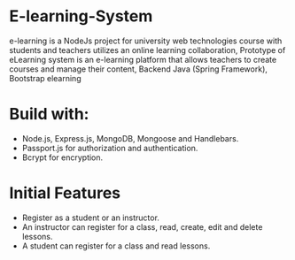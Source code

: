 # E-learning-System

e-learning is a NodeJs project for university web technologies course with students and teachers utilizes an online learning collaboration, Prototype of eLearning system
is an e-learning platform that allows teachers to create courses and manage their content,
Backend Java (Spring Framework), Bootstrap
elearning

# Build with:
* Node.js, Express.js, MongoDB, Mongoose and Handlebars.
* Passport.js for authorization and authentication.
* Bcrypt for encryption.

# Initial Features
* Register as a student or an instructor.
* An instructor can register for a class, read, create, edit and delete lessons.
* A student can register for a class and read lessons.
